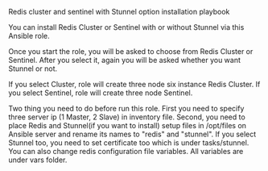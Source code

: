 Redis cluster and sentinel with Stunnel option installation playbook

You can install Redis Cluster or Sentinel with or without Stunnel via this Ansible role.

Once you start the role, you will be asked to choose from Redis Cluster or Sentinel. After you select it, again you will be asked whether you want Stunnel or not.

If you select Cluster, role will create three node six instance Redis Cluster. If you select Sentinel, role will create three node Sentinel.

Two thing you need to do before run this role. First you need to specify three server ip (1 Master, 2 Slave) in inventory file. Second, you need to place Redis and Stunnel(if you want to install) setup files in /opt/files on Ansible server and rename its names to "redis" and "stunnel". If you select Stunnel too, you need to set certificate too which is under tasks/stunnel. You can also change redis configuration file variables. All variables are under vars folder.
